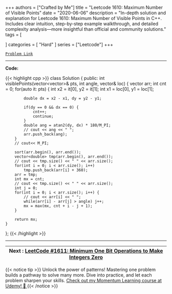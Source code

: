 
+++
authors = ["Crafted by Me"]
title = "Leetcode 1610: Maximum Number of Visible Points"
date = "2020-06-06"
description = "In-depth solution and explanation for Leetcode 1610: Maximum Number of Visible Points in C++. Includes clear intuition, step-by-step example walkthrough, and detailed complexity analysis—more insightful than official and community solutions."
tags = [
    
]
categories = [
    "Hard"
]
series = ["Leetcode"]
+++



[`Problem Link`](https://leetcode.com/problems/maximum-number-of-visible-points/description/)

---

**Code:**

{{< highlight cpp >}}
class Solution {
public:
    int visiblePoints(vector<vector<int>>& pts, int angle, vector<int>& loc) {
        vector<double> arr;
        int cnt = 0;
        for(auto it: pts) {
            int x2 = it[0], y2 = it[1];
            int x1 = loc[0], y1 = loc[1];
            
            double dx = x2 - x1, dy = y2 - y1;
            
            if(dy == 0 && dx == 0) {
                cnt++;
                continue;
            }
            double ang = atan2(dy, dx) * 180/M_PI;
            // cout << ang << " ";
            arr.push_back(ang);
        }
        // cout<< M_PI;
        
        sort(arr.begin(), arr.end());
        vector<double> tmp(arr.begin(), arr.end());
        // cout << tmp.size() << " " << arr.size();
        for(int i = 0; i < arr.size(); i++)
            tmp.push_back(arr[i] + 360);
        arr = tmp;
        int mx = cnt;
        // cout << tmp.size() << " " << arr.size();        
        int j = 0;
        for(int i = 0; i < arr.size(); i++) {
            // cout << arr[i] << " ";
            while(arr[i] - arr[j] > angle) j++;
            mx = max(mx, cnt + i - j + 1);
        }
        
        return mx;
    }
};
{{< /highlight >}}


---


| Next : [LeetCode #1611: Minimum One Bit Operations to Make Integers Zero](grid47.xyz/leetcode_1611) |
| --- |
{{< notice tip >}}
Unlock the power of patterns! Mastering one problem builds a pathway to solve many more. Dive into practice, and let each problem sharpen your skills. [Check out my Momentum Learning course at Udemy! 🚀 ](https://www.udemy.com/course/algorithms-and-data-structures-in-cpp/)
{{< /notice >}}

